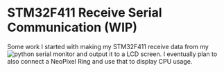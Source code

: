 # STM32F411 Receive Serial Communication (WIP)
Some work I started with making my STM32F411 receive data from my ![python serial monitor](https://github.com/DaveBben/python-system-monitor) and output it to a LCD screen. I eventually plan to also connect a NeoPixel Ring and use that to display CPU usage.
